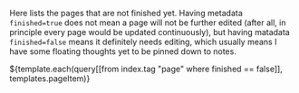 Here lists the pages that are not finished yet. Having metadata `finished=true` does not mean a page will not be further edited (after all, in principle every page would be updated continuously), but having matadata `finished=false` means it definitely needs editing, which usually means I have some floating thoughts yet to be pinned down to notes.

${template.each(query[[from index.tag "page" where finished == false]], templates.pageItem)}
